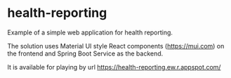 # health-reporting
Example of a simple web application for health reporting.

The solution uses Material UI style React components (https://mui.com) on the frontend and Spring Boot Service as the backend.

It is available for playing by url https://health-reporting.ew.r.appspot.com/
